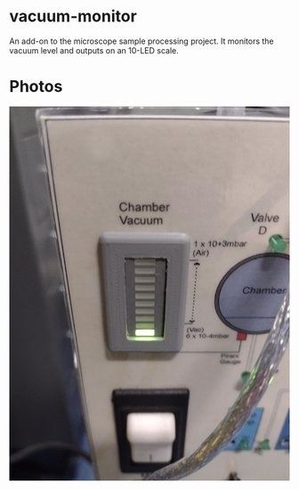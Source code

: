 # vacuum-monitor
An add-on to the microscope sample processing project. It monitors the vacuum level and outputs on an 10-LED scale.

# Photos
![Vacuum Display](https://github.com/pw-64/vacuum-monitor/blob/main/Vacuum%20Display.jpg)
